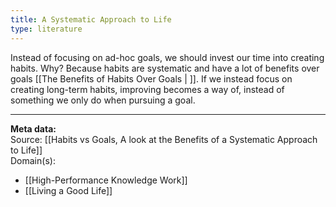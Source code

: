 ```yaml
---
title: A Systematic Approach to Life
type: literature
---
```


Instead of focusing on ad-hoc goals, we should invest our time into creating habits. Why? Because habits are systematic and have a lot of benefits over goals [[The Benefits of Habits Over Goals | ]]. If we instead focus on creating long-term habits, improving becomes a way of, instead of something we only do when pursuing a goal.

---
**Meta data:**  <br />
Source: [[Habits vs Goals, A look at the Benefits of a Systematic Approach to Life]]<br />
Domain(s): <br />
- [[High-Performance Knowledge Work]]<br />
- [[Living a Good Life]]<br />